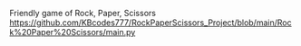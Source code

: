 Friendly game of Rock, Paper, Scissors
https://github.com/KBcodes777/RockPaperScissors_Project/blob/main/Rock%20Paper%20Scissors/main.py
